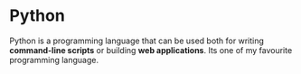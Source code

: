 # Python

Python is a programming language that can be used both for writing **command-line scripts** or building **web applications**. Its one of my favourite programming language.
